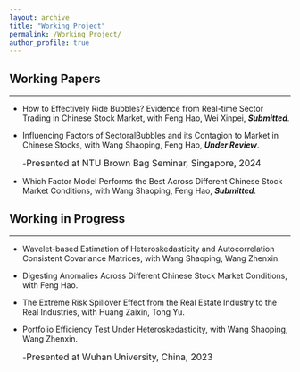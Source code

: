 ```yaml
---
layout: archive
title: "Working Project"
permalink: /Working Project/
author_profile: true
---
```


## Working Papers
---
* How to Effectively Ride Bubbles? Evidence from Real-time Sector Trading in Chinese Stock Market, with Feng Hao, Wei Xinpei, ***Submitted***. 

* Influencing Factors of SectoralBubbles and its Contagion to Market in Chinese Stocks, with Wang Shaoping, Feng Hao, ***Under Review***.

  -<font size=3>Presented at NTU Brown Bag Seminar, Singapore, 2024</font>
  
* Which Factor Model Performs the Best Across Different Chinese Stock Market Conditions, with Wang Shaoping, Feng Hao, ***Submitted***.

## Working in Progress
---
* Wavelet-based Estimation of Heteroskedasticity and Autocorrelation Consistent Covariance Matrices, with Wang Shaoping, Wang Zhenxin.

* Digesting Anomalies Across Different Chinese Stock Market Conditions, with Feng Hao.

* The Extreme Risk Spillover Effect from the Real Estate Industry to the Real Industries, with Huang Zaixin, Tong Yu. 

* Portfolio Efficiency Test Under Heteroskedasticity, with Wang Shaoping, Wang Zhenxin.

  -<font size=3>Presented at Wuhan University, China, 2023</font>
